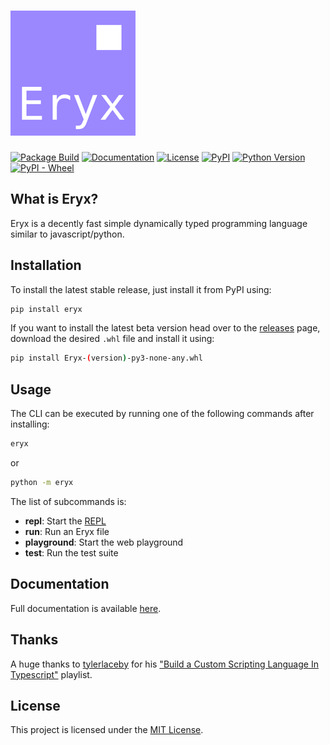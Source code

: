 # [![Eryx](https://github.com/ImShyMike/Eryx/blob/main/assets/eryx_small.png)][pypi_url]
[![Package Build](https://img.shields.io/github/actions/workflow/status/ImShyMike/Eryx/python-package.yml?label=Package)](https://github.com/ImShyMike/Eryx/actions/workflows/python-package.yml)
[![Documentation](https://img.shields.io/github/deployments/ImShyMike/Eryx/github-pages?label=Documentation)](https://shymike.is-a.dev/Eryx)
[![License](https://img.shields.io/pypi/l/Eryx)][license]
[![PyPI](https://img.shields.io/pypi/v/Eryx)][pypi_url]
[![Python Version](https://img.shields.io/pypi/pyversions/Eryx)][pypi_url]
[![PyPI - Wheel](https://img.shields.io/pypi/wheel/Eryx)][pypi_url]

[pypi_url]: https://pypi.org/project/Eryx
[license]: https://github.com/ImShyMike/Eryx/blob/main/LICENSE

## What is Eryx?
 Eryx is a decently fast simple dynamically typed programming language similar to javascript/python.

## Installation
 To install the latest stable release, just install it from PyPI using:
```sh
pip install eryx
```
If you want to install the latest beta version head over to the [releases](https://github.com/ImShyMike/Eryx/releases) page, download the desired `.whl` file and install it using:
```sh
pip install Eryx-(version)-py3-none-any.whl
```

## Usage
The CLI can be executed by running one of the following commands after installing:
```sh
eryx
```
or
```sh
python -m eryx
```

The list of subcommands is:
* **repl**: Start the [REPL](https://wikipedia.org/wiki/REPL)
* **run**: Run an Eryx file
* **playground**: Start the web playground
* **test**: Run the test suite

## Documentation
Full documentation is available [here](https://ImShyMike.github.io/Eryx).

## Thanks
A huge thanks to [tylerlaceby](https://www.youtube.com/@tylerlaceby) for his ["Build a Custom Scripting Language In Typescript"](https://www.youtube.com/playlist?list=PL_2VhOvlMk4UHGqYCLWc6GO8FaPl8fQTh) playlist.

## License
This project is licensed under the [MIT License][license].
